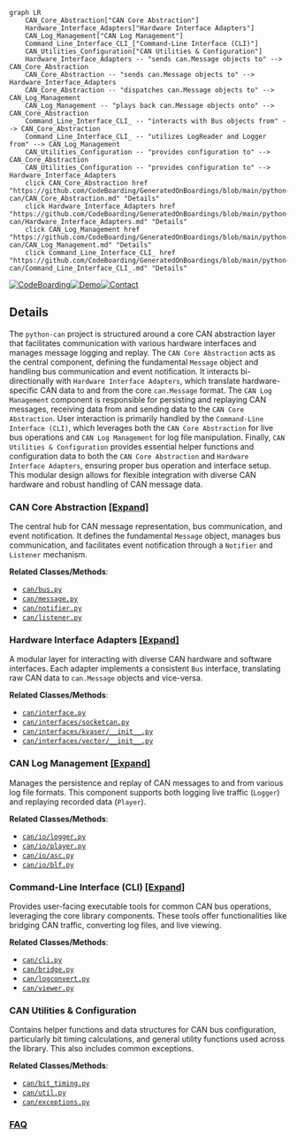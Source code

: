 ```mermaid
graph LR
    CAN_Core_Abstraction["CAN Core Abstraction"]
    Hardware_Interface_Adapters["Hardware Interface Adapters"]
    CAN_Log_Management["CAN Log Management"]
    Command_Line_Interface_CLI_["Command-Line Interface (CLI)"]
    CAN_Utilities_Configuration["CAN Utilities & Configuration"]
    Hardware_Interface_Adapters -- "sends can.Message objects to" --> CAN_Core_Abstraction
    CAN_Core_Abstraction -- "sends can.Message objects to" --> Hardware_Interface_Adapters
    CAN_Core_Abstraction -- "dispatches can.Message objects to" --> CAN_Log_Management
    CAN_Log_Management -- "plays back can.Message objects onto" --> CAN_Core_Abstraction
    Command_Line_Interface_CLI_ -- "interacts with Bus objects from" --> CAN_Core_Abstraction
    Command_Line_Interface_CLI_ -- "utilizes LogReader and Logger from" --> CAN_Log_Management
    CAN_Utilities_Configuration -- "provides configuration to" --> CAN_Core_Abstraction
    CAN_Utilities_Configuration -- "provides configuration to" --> Hardware_Interface_Adapters
    click CAN_Core_Abstraction href "https://github.com/CodeBoarding/GeneratedOnBoardings/blob/main/python-can/CAN_Core_Abstraction.md" "Details"
    click Hardware_Interface_Adapters href "https://github.com/CodeBoarding/GeneratedOnBoardings/blob/main/python-can/Hardware_Interface_Adapters.md" "Details"
    click CAN_Log_Management href "https://github.com/CodeBoarding/GeneratedOnBoardings/blob/main/python-can/CAN_Log_Management.md" "Details"
    click Command_Line_Interface_CLI_ href "https://github.com/CodeBoarding/GeneratedOnBoardings/blob/main/python-can/Command_Line_Interface_CLI_.md" "Details"
```

[![CodeBoarding](https://img.shields.io/badge/Generated%20by-CodeBoarding-9cf?style=flat-square)](https://github.com/CodeBoarding/GeneratedOnBoardings)[![Demo](https://img.shields.io/badge/Try%20our-Demo-blue?style=flat-square)](https://www.codeboarding.org/demo)[![Contact](https://img.shields.io/badge/Contact%20us%20-%20contact@codeboarding.org-lightgrey?style=flat-square)](mailto:contact@codeboarding.org)

## Details

The `python-can` project is structured around a core CAN abstraction layer that facilitates communication with various hardware interfaces and manages message logging and replay. The `CAN Core Abstraction` acts as the central component, defining the fundamental `Message` object and handling bus communication and event notification. It interacts bi-directionally with `Hardware Interface Adapters`, which translate hardware-specific CAN data to and from the core `can.Message` format. The `CAN Log Management` component is responsible for persisting and replaying CAN messages, receiving data from and sending data to the `CAN Core Abstraction`. User interaction is primarily handled by the `Command-Line Interface (CLI)`, which leverages both the `CAN Core Abstraction` for live bus operations and `CAN Log Management` for log file manipulation. Finally, `CAN Utilities & Configuration` provides essential helper functions and configuration data to both the `CAN Core Abstraction` and `Hardware Interface Adapters`, ensuring proper bus operation and interface setup. This modular design allows for flexible integration with diverse CAN hardware and robust handling of CAN message data.

### CAN Core Abstraction [[Expand]](./CAN_Core_Abstraction.md)
The central hub for CAN message representation, bus communication, and event notification. It defines the fundamental `Message` object, manages bus communication, and facilitates event notification through a `Notifier` and `Listener` mechanism.


**Related Classes/Methods**:

- <a href="https://github.com/hardbyte/python-can/blob/main/can/bus.py" target="_blank" rel="noopener noreferrer">`can/bus.py`</a>
- <a href="https://github.com/hardbyte/python-can/blob/main/can/message.py" target="_blank" rel="noopener noreferrer">`can/message.py`</a>
- <a href="https://github.com/hardbyte/python-can/blob/main/can/notifier.py" target="_blank" rel="noopener noreferrer">`can/notifier.py`</a>
- <a href="https://github.com/hardbyte/python-can/blob/main/can/listener.py" target="_blank" rel="noopener noreferrer">`can/listener.py`</a>


### Hardware Interface Adapters [[Expand]](./Hardware_Interface_Adapters.md)
A modular layer for interacting with diverse CAN hardware and software interfaces. Each adapter implements a consistent `Bus` interface, translating raw CAN data to `can.Message` objects and vice-versa.


**Related Classes/Methods**:

- <a href="https://github.com/hardbyte/python-can/blob/main/can/interface.py" target="_blank" rel="noopener noreferrer">`can/interface.py`</a>
- <a href="https://github.com/hardbyte/python-can/blob/main/can/interfaces/socketcan/socketcan.py" target="_blank" rel="noopener noreferrer">`can/interfaces/socketcan.py`</a>
- <a href="https://github.com/hardbyte/python-can/blob/main/can/interfaces/kvaser/__init__.py" target="_blank" rel="noopener noreferrer">`can/interfaces/kvaser/__init__.py`</a>
- <a href="https://github.com/hardbyte/python-can/blob/main/can/interfaces/vector/__init__.py" target="_blank" rel="noopener noreferrer">`can/interfaces/vector/__init__.py`</a>


### CAN Log Management [[Expand]](./CAN_Log_Management.md)
Manages the persistence and replay of CAN messages to and from various log file formats. This component supports both logging live traffic (`Logger`) and replaying recorded data (`Player`).


**Related Classes/Methods**:

- <a href="https://github.com/hardbyte/python-can/blob/main/can/io/logger.py" target="_blank" rel="noopener noreferrer">`can/io/logger.py`</a>
- <a href="https://github.com/hardbyte/python-can/blob/main/can/io/player.py" target="_blank" rel="noopener noreferrer">`can/io/player.py`</a>
- <a href="https://github.com/hardbyte/python-can/blob/main/can/io/asc.py" target="_blank" rel="noopener noreferrer">`can/io/asc.py`</a>
- <a href="https://github.com/hardbyte/python-can/blob/main/can/io/blf.py" target="_blank" rel="noopener noreferrer">`can/io/blf.py`</a>


### Command-Line Interface (CLI) [[Expand]](./Command_Line_Interface_CLI_.md)
Provides user-facing executable tools for common CAN bus operations, leveraging the core library components. These tools offer functionalities like bridging CAN traffic, converting log files, and live viewing.


**Related Classes/Methods**:

- <a href="https://github.com/hardbyte/python-can/blob/main/can/cli.py" target="_blank" rel="noopener noreferrer">`can/cli.py`</a>
- <a href="https://github.com/hardbyte/python-can/blob/main/can/bridge.py" target="_blank" rel="noopener noreferrer">`can/bridge.py`</a>
- <a href="https://github.com/hardbyte/python-can/blob/main/can/logconvert.py" target="_blank" rel="noopener noreferrer">`can/logconvert.py`</a>
- <a href="https://github.com/hardbyte/python-can/blob/main/can/viewer.py" target="_blank" rel="noopener noreferrer">`can/viewer.py`</a>


### CAN Utilities & Configuration
Contains helper functions and data structures for CAN bus configuration, particularly bit timing calculations, and general utility functions used across the library. This also includes common exceptions.


**Related Classes/Methods**:

- <a href="https://github.com/hardbyte/python-can/blob/main/can/bit_timing.py" target="_blank" rel="noopener noreferrer">`can/bit_timing.py`</a>
- <a href="https://github.com/hardbyte/python-can/blob/main/can/util.py" target="_blank" rel="noopener noreferrer">`can/util.py`</a>
- <a href="https://github.com/hardbyte/python-can/blob/main/can/exceptions.py" target="_blank" rel="noopener noreferrer">`can/exceptions.py`</a>




### [FAQ](https://github.com/CodeBoarding/GeneratedOnBoardings/tree/main?tab=readme-ov-file#faq)